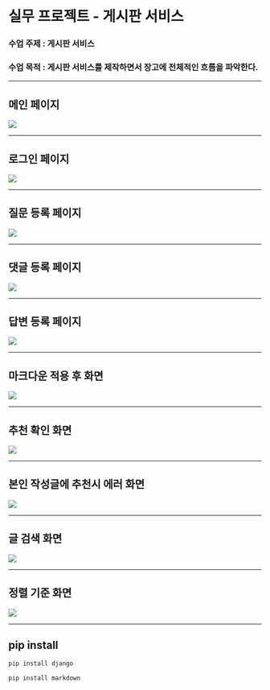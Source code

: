 # 실무 프로젝트 - 게시판 서비스
### 수업 주제 : 게시판 서비스
### 수업 목적 : 게시판 서비스를 제작하면서 장고에 전체적인 흐름을 파악한다.

---

## 메인 페이지
<img src="https://github.com/ankiwoong/Jump_to_Django/blob/master/temp/Screenshot/%EB%A9%94%EC%9D%B8%20%ED%8E%98%EC%9D%B4%EC%A7%80.png?raw=true">

---

## 로그인 페이지
<img src="https://github.com/ankiwoong/Jump_to_Django/blob/master/temp/Screenshot/%EB%A1%9C%EA%B7%B8%EC%9D%B8%20%ED%99%94%EB%A9%B4.png?raw=true">

---

## 질문 등록 페이지
<img src="https://github.com/ankiwoong/Jump_to_Django/blob/master/temp/Screenshot/%EC%A7%88%EB%AC%B8%20%EB%93%B1%EB%A1%9D%20%ED%99%94%EB%A9%B4.png?raw=true">

---

## 댓글 등록 페이지
<img src="https://github.com/ankiwoong/Jump_to_Django/blob/master/temp/Screenshot/%EB%8C%93%EA%B8%80%20%EB%93%B1%EB%A1%9D%20%ED%99%94%EB%A9%B4.png?raw=true">

---

## 답변 등록 페이지
<img src="https://github.com/ankiwoong/Jump_to_Django/blob/master/temp/Screenshot/%EB%8B%B5%EB%B3%80%20%EB%93%B1%EB%A1%9D.png?raw=true">

---

## 마크다운 적용 후 화면
<img src="https://github.com/ankiwoong/Jump_to_Django/blob/master/temp/Screenshot/%EB%A7%88%ED%81%AC%EB%8B%A4%EC%9A%B4%20%ED%85%8C%EC%8A%A4%ED%8A%B8.png?raw=true">

---

## 추천 확인 화면
<img src="https://github.com/ankiwoong/Jump_to_Django/blob/master/temp/Screenshot/%EC%B6%94%EC%B2%9C%20%ED%99%95%EC%9D%B8%20%ED%99%94%EB%A9%B4.png?raw=true">

---

## 본인 작성글에 추천시 에러 화면
<img src="https://github.com/ankiwoong/Jump_to_Django/blob/master/temp/Screenshot/%EB%B3%B8%EC%9D%B8%20%EC%9E%91%EC%84%B1%20%EA%B8%80%20%EC%B6%94%EC%B2%9C%20%EC%97%90%EB%9F%AC%20%ED%99%94%EB%A9%B4.png?raw=true">

---

## 글 검색 화면
<img src="https://github.com/ankiwoong/Jump_to_Django/blob/master/temp/Screenshot/%EA%B8%80%20%EC%B0%BE%EA%B8%B0.png?raw=true">

---

## 정렬 기준 화면
<img src="https://github.com/ankiwoong/Jump_to_Django/blob/master/temp/Screenshot/%EA%B2%80%EC%83%89%20%EC%86%8C%ED%8A%B8.png?raw=true">

---

## pip install
```python
pip install django
```
```python
pip install markdown
```
